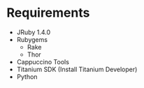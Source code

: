 Requirements
==============

- JRuby 1.4.0
- Rubygems
    - Rake
    - Thor
- Cappuccino Tools
- Titanium SDK (Install Titanium Developer)
- Python